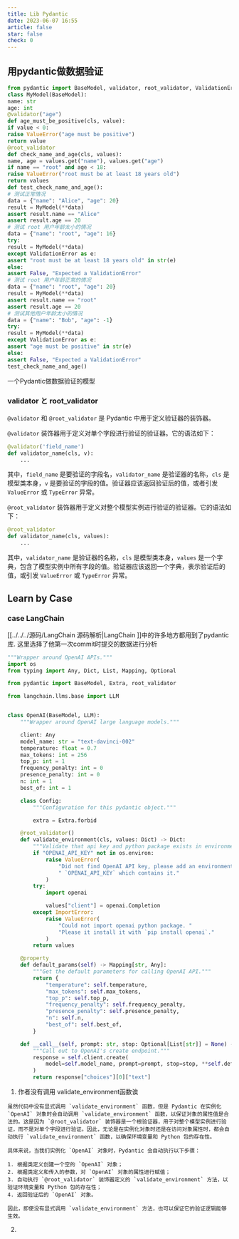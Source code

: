 ```yaml
---
title: Lib Pydantic
date: 2023-06-07 16:55
article: false
star: false
check: 0
---
```


## 用pydantic做数据验证
```python
from pydantic import BaseModel, validator, root_validator, ValidationError
class MyModel(BaseModel):
name: str
age: int
@validator("age")
def age_must_be_positive(cls, value):
if value < 0:
raise ValueError("age must be positive")
return value
@root_validator
def check_name_and_age(cls, values):
name, age = values.get("name"), values.get("age")
if name == "root" and age < 18:
raise ValueError("root must be at least 18 years old")
return values
def test_check_name_and_age():
# 测试正常情况
data = {"name": "Alice", "age": 20}
result = MyModel(**data)
assert result.name == "Alice"
assert result.age == 20
# 测试 root 用户年龄太小的情况
data = {"name": "root", "age": 16}
try:
result = MyModel(**data)
except ValidationError as e:
assert "root must be at least 18 years old" in str(e)
else:
assert False, "Expected a ValidationError"
# 测试 root 用户年龄正常的情况
data = {"name": "root", "age": 20}
result = MyModel(**data)
assert result.name == "root"
assert result.age == 20
# 测试其他用户年龄太小的情况
data = {"name": "Bob", "age": -1}
try:
result = MyModel(**data)
except ValidationError as e:
assert "age must be positive" in str(e)
else:
assert False, "Expected a ValidationError"
test_check_name_and_age()
```

一个Pydantic做数据验证的模型

### validator と root_validator

`@validator` 和 `@root_validator` 是 Pydantic 中用于定义验证器的装饰器。

`@validator` 装饰器用于定义对单个字段进行验证的验证器。它的语法如下：

```python
@validator('field_name')
def validator_name(cls, v):
    ...
```

其中，`field_name` 是要验证的字段名，`validator_name` 是验证器的名称，`cls` 是模型类本身，`v` 是要验证的字段的值。验证器应该返回验证后的值，或者引发 `ValueError` 或 `TypeError` 异常。

`@root_validator` 装饰器用于定义对整个模型实例进行验证的验证器。它的语法如下：

```python
@root_validator
def validator_name(cls, values):
    ...
```

其中，`validator_name` 是验证器的名称，`cls` 是模型类本身，`values` 是一个字典，包含了模型实例中所有字段的值。验证器应该返回一个字典，表示验证后的值，或引发 `ValueError` 或 `TypeError` 异常。

## Learn by Case
### case LangChain
[[../../../源码/LangChain 源码解析|LangChain ]]中的许多地方都用到了pydantic库. 这里选择了他第一次commit时提交的数据进行分析

```python
"""Wrapper around OpenAI APIs."""
import os
from typing import Any, Dict, List, Mapping, Optional

from pydantic import BaseModel, Extra, root_validator

from langchain.llms.base import LLM


class OpenAI(BaseModel, LLM):
    """Wrapper around OpenAI large language models."""

    client: Any
    model_name: str = "text-davinci-002"
    temperature: float = 0.7
    max_tokens: int = 256
    top_p: int = 1
    frequency_penalty: int = 0
    presence_penalty: int = 0
    n: int = 1
    best_of: int = 1

    class Config:
        """Configuration for this pydantic object."""

        extra = Extra.forbid

    @root_validator()
    def validate_environment(cls, values: Dict) -> Dict:
        """Validate that api key and python package exists in environment."""
        if "OPENAI_API_KEY" not in os.environ:
            raise ValueError(
                "Did not find OpenAI API key, please add an environment variable"
                " `OPENAI_API_KEY` which contains it."
            )
        try:
            import openai

            values["client"] = openai.Completion
        except ImportError:
            raise ValueError(
                "Could not import openai python package. "
                "Please it install it with `pip install openai`."
            )
        return values

    @property
    def default_params(self) -> Mapping[str, Any]:
        """Get the default parameters for calling OpenAI API."""
        return {
            "temperature": self.temperature,
            "max_tokens": self.max_tokens,
            "top_p": self.top_p,
            "frequency_penalty": self.frequency_penalty,
            "presence_penalty": self.presence_penalty,
            "n": self.n,
            "best_of": self.best_of,
        }

    def __call__(self, prompt: str, stop: Optional[List[str]] = None) -> str:
        """Call out to OpenAI's create endpoint."""
        response = self.client.create(
            model=self.model_name, prompt=prompt, stop=stop, **self.default_params
        )
        return response["choices"][0]["text"]
```

1. 作者没有调用 validate_environment函数诶　
```ad-info ChatGPT
虽然代码中没有显式调用 `validate_environment` 函数，但是 Pydantic 在实例化 `OpenAI` 对象时会自动调用 `validate_environment` 函数，以保证对象的属性值是合法的。这是因为 `@root_validator` 装饰器是一个根验证器，用于对整个模型实例进行验证，而不是对单个字段进行验证。因此，无论是在实例化对象时还是在访问对象属性时，都会自动执行 `validate_environment` 函数，以确保环境变量和 Python 包的存在性。

具体来说，当我们实例化 `OpenAI` 对象时，Pydantic 会自动执行以下步骤：

1. 根据类定义创建一个空的 `OpenAI` 对象；
2. 根据类定义和传入的参数，对 `OpenAI` 对象的属性进行赋值；
3. 自动执行 `@root_validator` 装饰器定义的 `validate_environment` 方法，以验证环境变量和 Python 包的存在性；
4. 返回验证后的 `OpenAI` 对象。

因此，即使没有显式调用 `validate_environment` 方法，也可以保证它的验证逻辑能够生效。
```

2. 